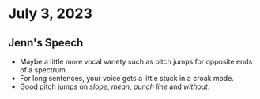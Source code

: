 # July 3, 2023

## Jenn's Speech

- Maybe a little more vocal variety such as pitch jumps for opposite ends of a spectrum.
- For long sentences, your voice gets a little stuck in a croak mode.
- Good pitch jumps on _slope_, _mean_, _punch line_ and _without_.
